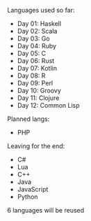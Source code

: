 Languages used so far:
- Day 01: Haskell
- Day 02: Scala
- Day 03: Go
- Day 04: Ruby
- Day 05: C
- Day 06: Rust
- Day 07: Kotlin
- Day 08: R
- Day 09: Perl
- Day 10: Groovy
- Day 11: Clojure
- Day 12: Common Lisp

Planned langs:
- PHP

Leaving for the end:
- C#
- Lua
- C++
- Java
- JavaScript
- Python

6 languages will be reused
